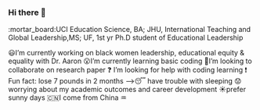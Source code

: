 ### Hi there 👋

<!--
**wangpinyi/wangpinyi** is a ✨ _special_ ✨ repository because its `README.md` (this file) appears on your GitHub profile.

Here are some ideas to get you started:
-->:mortar_board:UCI Education Science, BA; JHU, International Teaching and Global Leadership,MS; UF, 1st yr Ph.D student of Educational Leadership
:smiley:I’m currently working on black women leadership, educational equity & equality with Dr. Aaron
:open_mouth:I’m currently learning basic coding
:school_satchel:I’m looking to collaborate on research paper
:question: I’m looking for help with coding learning
:exclamation: Fun fact: lose 7 pounds in 2 months
-->:sleeping: have trouble with sleeping
:worried:worrying about my academic outcomes and career development
:sunny:prefer sunny days
:cn:I come from China
:aquarius:
